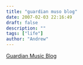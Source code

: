 ```yaml
---
title: "guardian muso blog"
date: 2007-02-03 22:16:49
draft: false
description: ""
tags: ["life"]
author: "Andrew"
---
```


[Guardian Music Blog](http://blogs.guardian.co.uk/music/)
